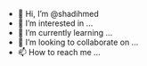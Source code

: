 - 👋 Hi, I’m @shadihmed
- 👀 I’m interested in ...
- 🌱 I’m currently learning ...
- 💞️ I’m looking to collaborate on ...
- 📫 How to reach me ...

<!---
shadihmed/shadihmed is a ✨ special ✨ repository because its `README.md` (this file) appears on your GitHub profile.
You can click the Preview link to take a look at your changes.
--->
